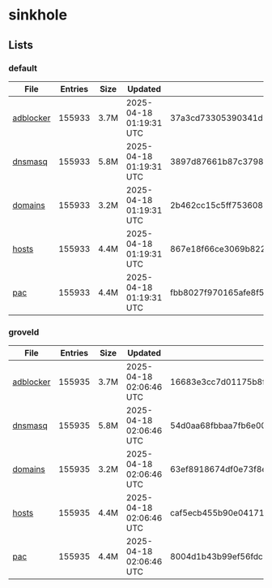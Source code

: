 # sinkhole

## Lists

### default

|File|Entries|Size|Updated|Hash|
|-|-|-|-|-|
|[adblocker](https://raw.githubusercontent.com/groveld/sinkhole/lists/default/adblocker.txt)|155933|3.7M|2025-04-18 01:19:31 UTC|37a3cd73305390341d3adbedd460afffbce8762b4b376ec3fa40b04d48ae9202|
|[dnsmasq](https://raw.githubusercontent.com/groveld/sinkhole/lists/default/dnsmasq.txt)|155933|5.8M|2025-04-18 01:19:31 UTC|3897d87661b87c37985e325a02c3e62daf77bdd6c8042dc228ac955c65b96a44|
|[domains](https://raw.githubusercontent.com/groveld/sinkhole/lists/default/domains.txt)|155933|3.2M|2025-04-18 01:19:31 UTC|2b462cc15c5ff75360801cf5f909a24cd6956ac78fa0e1e0668f6e3960eddf02|
|[hosts](https://raw.githubusercontent.com/groveld/sinkhole/lists/default/hosts.txt)|155933|4.4M|2025-04-18 01:19:31 UTC|867e18f66ce3069b822c2d4d1d1b45043967250526ec114080c0d98fa9b89080|
|[pac](https://raw.githubusercontent.com/groveld/sinkhole/lists/default/pac.txt)|155933|4.4M|2025-04-18 01:19:31 UTC|fbb8027f970165afe8f5e41f84826dce6591528028cabb64bbcd6529cb6fb7c8|

### groveld

|File|Entries|Size|Updated|Hash|
|-|-|-|-|-|
|[adblocker](https://raw.githubusercontent.com/groveld/sinkhole/lists/groveld/adblocker.txt)|155935|3.7M|2025-04-18 02:06:46 UTC|16683e3cc7d01175b8f3d90e3b21142189ba301efd5d962c07e71ad22d219b6c|
|[dnsmasq](https://raw.githubusercontent.com/groveld/sinkhole/lists/groveld/dnsmasq.txt)|155935|5.8M|2025-04-18 02:06:46 UTC|54d0aa68fbbaa7fb6e001872b6f5a2c75d42fefcce82a333c22815eb75f4ca06|
|[domains](https://raw.githubusercontent.com/groveld/sinkhole/lists/groveld/domains.txt)|155935|3.2M|2025-04-18 02:06:46 UTC|63ef8918674df0e73f8e8fde0569d7a5382d11fdc66e541ef2bedb6f38422d51|
|[hosts](https://raw.githubusercontent.com/groveld/sinkhole/lists/groveld/hosts.txt)|155935|4.4M|2025-04-18 02:06:46 UTC|caf5ecb455b90e04171d058fcc238ecb464a46cd1f23ca25a1a997c0885eef22|
|[pac](https://raw.githubusercontent.com/groveld/sinkhole/lists/groveld/pac.txt)|155935|4.4M|2025-04-18 02:06:46 UTC|8004d1b43b99ef56fdc877cd68d314a89696cd67a44cbcc93db647b2cfa332e8|
